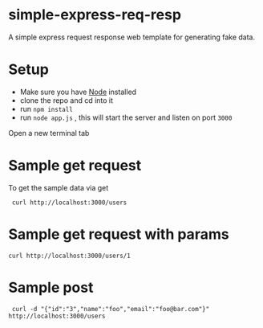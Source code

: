 simple-express-req-resp
=======================

A simple express request response web template for generating fake data.


# Setup

* Make sure you have [Node](http://nodejs.org/) installed
* clone the repo and cd into it
* run `npm install`
* run `node app.js` , this will start the server and listen on port `3000`


Open a new terminal tab

# Sample get request

To get the sample data via get

```
 curl http://localhost:3000/users

```

# Sample get request with params

```
curl http://localhost:3000/users/1

```

# Sample post 

```
 curl -d "{"id":"3","name":"foo","email":"foo@bar.com"}" http://localhost:3000/users
```
